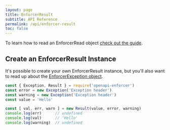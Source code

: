 ```yaml
---
layout: page
title: EnforcerResult
subtitle: API Reference
permalink: /api/enforcer-result
toc: false
---
```


To learn how to read an EnforcerRead object [check out the guide](../guide/enforcer-result).

## Create an EnforcerResult Instance

It's possible to create your own EnforcerResult instance, but you'll also want to read up about the [EnforcerException object](./enforcer-exception.md).

```js
const { Exception, Result } = require('openapi-enforcer')
const error = new Exception('Exception header')
const warning = new Exception('Exception header')
const value = 'Hello'

const [ val, err, warn ] = new Result(value, error, warning)
console.log(err)      // undefined
console.log(val)      // 'Hello'
console.log(warning)  // undefined
```
